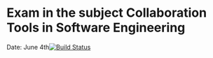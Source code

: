 # Exam in the subject Collaboration Tools in Software Engineering
Date: June 4th[![Build Status](https://travis-ci.com/TheAndry/cse-exam.svg?branch=dev)](https://travis-ci.com/TheAndry/cse-exam)
